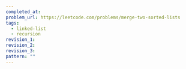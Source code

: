 ```yaml
---
completed_at: 
problem_url: https://leetcode.com/problems/merge-two-sorted-lists
tags:
  - linked-list
  - recursion
revision_1: 
revision_2: 
revision_3: 
pattern: ""
---
```

```js

```